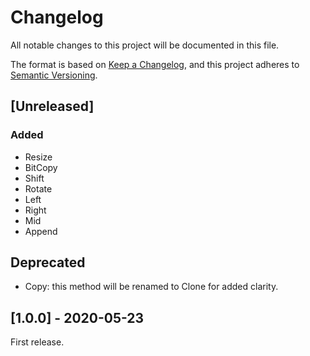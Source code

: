 # Changelog
All notable changes to this project will be documented in this file.

The format is based on [Keep a Changelog](https://keepachangelog.com/en/1.0.0/),
and this project adheres to [Semantic Versioning](https://semver.org/spec/v2.0.0.html).

## [Unreleased]
### Added
- Resize
- BitCopy
- Shift
- Rotate
- Left
- Right
- Mid
- Append

## Deprecated
- Copy: this method will be renamed to Clone for added clarity.

## [1.0.0] - 2020-05-23

First release.
